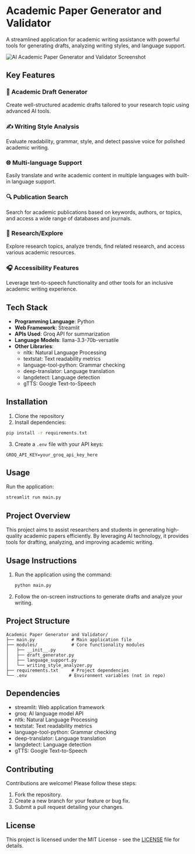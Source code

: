 # Academic Paper Generator and Validator

A streamlined application for academic writing assistance with powerful tools for generating drafts, analyzing writing styles, and language support.

![AI Academic Paper Generator and Validator Screenshot](https://i.ibb.co/7NVC0sv/Screenshot-2024-12-28-142055.png)

## Key Features
### 📝 Academic Draft Generator
Create well-structured academic drafts tailored to your research topic using advanced AI tools.

### ✍️ Writing Style Analysis
Evaluate readability, grammar, style, and detect passive voice for polished academic writing.

### 🌐 Multi-language Support
Easily translate and write academic content in multiple languages with built-in language support.

### 🔍 Publication Search
Search for academic publications based on keywords, authors, or topics, and access a wide range of databases and journals.

### 🧠 Research/Explore
Explore research topics, analyze trends, find related research, and access various academic resources.

### 🎧 Accessibility Features
Leverage text-to-speech functionality and other tools for an inclusive academic writing experience.

## Tech Stack
- **Programming Language**: Python
- **Web Framework**: Streamlit
- **APIs Used**: Groq API for summarization
- **Language Models**: llama-3.3-70b-versatile
- **Other Libraries**:
  - nltk: Natural Language Processing
  - textstat: Text readability metrics
  - language-tool-python: Grammar checking
  - deep-translator: Language translation
  - langdetect: Language detection
  - gTTS: Google Text-to-Speech

## Installation

1. Clone the repository
2. Install dependencies:
```bash
pip install -r requirements.txt
```
3. Create a `.env` file with your API keys:
```
GROQ_API_KEY=your_groq_api_key_here
```

## Usage

Run the application:
```bash
streamlit run main.py
```

## Project Overview
This project aims to assist researchers and students in generating high-quality academic papers efficiently. By leveraging AI technology, it provides tools for drafting, analyzing, and improving academic writing.

## Usage Instructions
1. Run the application using the command:
   ```bash
   python main.py
   ```
2. Follow the on-screen instructions to generate drafts and analyze your writing.

## Project Structure
```
Academic Paper Generator and Validator/
├── main.py              # Main application file
├── modules/             # Core functionality modules
│   ├── __init__.py
│   ├── draft_generator.py
│   ├── language_support.py
│   └── writing_style_analyzer.py
├── requirements.txt     # Project dependencies
└── .env                # Environment variables (not in repo)
```

## Dependencies
- streamlit: Web application framework
- groq: AI language model API
- nltk: Natural Language Processing
- textstat: Text readability metrics
- language-tool-python: Grammar checking
- deep-translator: Language translation
- langdetect: Language detection
- gTTS: Google Text-to-Speech

## Contributing
Contributions are welcome! Please follow these steps:
1. Fork the repository.
2. Create a new branch for your feature or bug fix.
3. Submit a pull request detailing your changes.

## License
This project is licensed under the MIT License - see the [LICENSE](LICENSE.txt) file for details.
